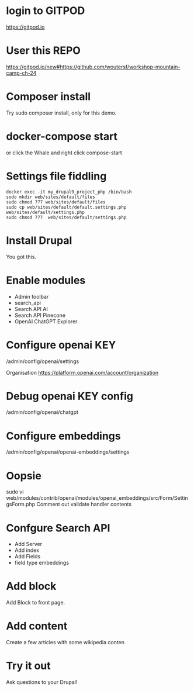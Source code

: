 # login to GITPOD
https://gitpod.io

# User this REPO
https://gitpod.io/new#https://github.com/woutersf/workshop-mountain-camp-ch-24

# Composer install
Try sudo composer install, only for this demo.

# docker-compose start
or click the Whale and right click compose-start

# Settings file fiddling
```
docker exec -it my_drupal9_project_php /bin/bash
sudo mkdir web/sites/default/files
sudo chmod 777 web/sites/default/files
sudo cp web/sites/default/default.settings.php web/sites/default/settings.php
sudo chmod 777  web/sites/default/settings.php
```

# Install Drupal
You got this.

# Enable modules
- Admin toolbar
- search_api
- Search API AI
- Search API Pinecone
- OpenAI ChatGPT Explorer

# Configure openai KEY
/admin/config/openai/settings

Organisation
https://platform.openai.com/account/organization

# Debug openai KEY config
/admin/config/openai/chatgpt

# Configure embeddings
/admin/config/openai/openai-embeddings/settings

#  Oopsie
sudo vi web/modules/contrib/openai/modules/openai_embeddings/src/Form/SettingsForm.php
Comment out validate handler contents

# Confgure Search API
- Add Server
- Add index
- Add Fields
- field type embeddings

# Add block
Add Block to front page. 

# Add content
Create a few articles with some wikipedia conten

# Try it out
Ask questions to your Drupal!